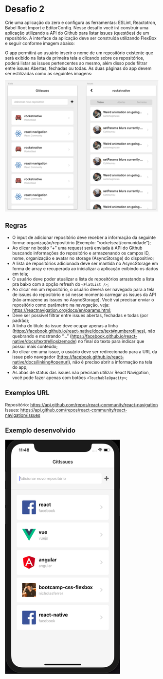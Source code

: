 # Desafio 2

Crie uma aplicação do zero e configura as ferramentas: ESLint, Reactotron, Babel Root Import e EditorConfig. Nesse desafio você irá construir uma aplicação utilizando a API do Github para listar issues (questões) de um repositório. A interface da aplicação deve ser construída utilizando FlexBox e seguir conforme imagem abaixo:

O app permitirá ao usuário inserir o nome de um repositório existente que será exibido na lista da primeira tela e clicando sobre os repositórios, poderá listar as issues pertencentes ao mesmo, além disso pode filtrar entre issues Abertas, fechadas ou todas. As duas páginas do app devem ser estilizadas como as seguintes imagens:

![Telas](/assets/screens.png)

## Regras

- O input de adicionar repositório deve receber a informação da seguinte forma: organização/repositório (Exemplo: “rocketseat/comunidade”);
- Ao clicar no botão “+” uma request será enviada à API do Github buscando informações do repositório e armazenando os campos ID, nome, organização e avatar no storage (AsyncStorage) do dispositivo;
- A lista de repositórios adicionada deve ser mantida no AsyncStorage em forma de array e recuperada ao inicializar a aplicação exibindo os dados em tela;
- O usuário deve poder atualizar a lista de repositórios arrastando a lista pra baixo com a opção refresh do `<FlatList />`;
- Ao clicar em um repositório, o usuário deverá ser navegado para a tela de issues do repositório e só nesse momento carregar as issues da API (não armazene as issues no AsyncStorage). Você vai precisar enviar o repositório como parâmetro na navegação, veja: https://reactnavigation.org/docs/en/params.html;
- Deve ser possível filtrar entre issues abertas, fechadas e todas (por padrão);
- A linha do título da issue deve ocupar apenas a linha (https://facebook.github.io/react-native/docs/text#numberoflines), não quebrando e mostrando “...” (https://facebook.github.io/react-native/docs/text#ellipsizemode) no final do texto para indicar que possui mais conteúdo;
- Ao clicar em uma issue, o usuário deve ser redirecionado para a URL da issue pelo navegador (https://facebook.github.io/react-native/docs/linking#openurl), não é preciso abrir a informação na tela do app;
- As abas de status das issues não precisam utilizar React Navigation, você pode fazer apenas com botões `<TouchableOpacity>`;

## Exemplos URL

Repositório: https://api.github.com/repos/react-community/react-navigation
Issues: https://api.github.com/repos/react-community/react-navigation/issues

## Exemplo desenvolvido

![Exemplo](/assets/example.png)
